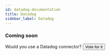 ```yaml
---
id: datadog-documentation
title: Datadog
sidebar_label: Datadog
---
```


### Coming soon

Would you use a Datadog connector? <input class='vote_btn' type='button' value='Vote for it' onClick='this.value="Thanks!"; this.disabled=true; activity.sendEvent("honeypot_connector", "vote", "Datadog")'/>

